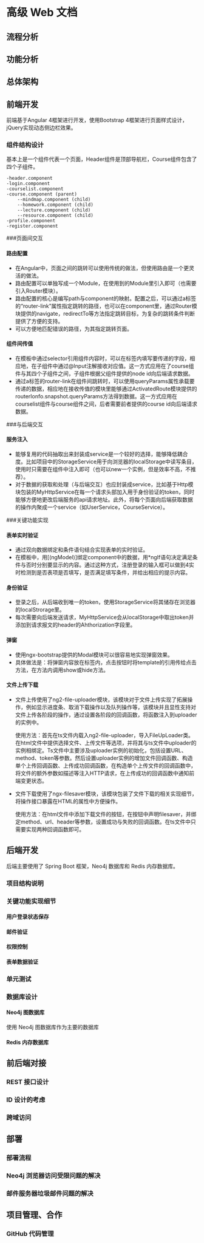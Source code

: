 # 高级 Web 文档

## 流程分析

## 功能分析

## 总体架构

## 前端开发

前端基于Angular 4框架进行开发，使用Bootstrap 4框架进行页面样式设计，jQuery实现动态侧边栏效果。

### 组件结构设计

基本上是一个组件代表一个页面，Header组件是顶部导航栏，Course组件包含了四个子组件。

```
-header.component
-login.component
-courselist.component
-course.component (parent)
 	--mindmap.component (child)
 	--homework.component (child)
 	--lecture.component (child)
 	--resource.component (child)
-profile.component
-register.component
```

###页面间交互
#### 路由配置

- 在Angular中，页面之间的跳转可以使用传统的做法，但使用路由是一个更灵活的做法。
- 路由配置可以单独写成一个Module，在使用到的Module里引入即可（也需要引入Router模块）。
- 路由配置的核心是编写path与component的映射。配置之后，可以通过a标签的“router-link”属性指定跳转的路径，也可以在component里，通过Router模块提供的navigate，redirectTo等方法指定跳转目标，为复杂的跳转条件判断提供了方便的支持。
- 可以方便地匹配错误的路径，为其指定跳转页面。

#### 组件间传值

- 在模板中通过selector引用组件内容时，可以在标签内填写要传递的字段，相应地，在子组件中通过@Input注解接收对应值。这一方式应用在了course组件与其四个子组件之间，子组件根据父组件提供的node id向后端请求数据。
- 通过a标签的router-link在组件间跳转时，可以使用queryParams属性承载要传递的数据，相应地在接收传值的模块里能够通过ActivatedRoute模块提供的routerIonfo.snapshot.queryParams方法得到数据。这一方式应用在courselist组件与course组件之间，后者需要前者提供的course id向后端请求数据。

###与后端交互
#### 服务注入

- 能够复用的代码抽取出来封装成service是一个较好的选择，能够降低耦合度。比如项目中的StorageService用于向浏览器的localStorage中读写条目，使用时只需要在组件中注入即可（也可以new一个实例，但是效率不高，不推荐）。
- 对于数据的获取和处理（与后端交互）也应封装成service，比如基于Http模块包装的MyHttpService在每一个请求头部加入用于身份验证的token，同时能够方便地更改后端服务的api请求地址。此外，将每个页面向后端获取数据的操作内聚成一个service（如UserService，CourseService）。

###关键功能实现

#### 表单实时验证

- 通过双向数据绑定和条件语句结合实现表单的实时验证。
- 在模板中，用[(ngModel)]绑定component中的数据，用*ngIf语句决定满足条件与否时分别要显示的内容。通过这种方式，注册登录的输入框可以做到4实时检测到是否表项是否填写，是否满足填写条件，并给出相应的提示内容。

#### 身份验证

- 登录之后，从后端收到唯一的token，使用StorageService将其储存在浏览器的localStrorage里。
- 每次需要向后端发送请求，MyHttpService会从localStorage中取出token并添加到请求报文的header的Ahthorization字段里。

#### 弹窗

- 使用ngx-bootstrap提供的Modal模块可以很容易地实现弹窗效果。
- 具体做法是：将弹窗内容放在<ng-template>标签内，点击按钮时将template的引用传给点击方法，在方法内调用show或hide方法。

#### 文件上传下载

- 文件上传使用了ng2-file-uploader模块，该模块对于文件上传实现了拓展操作，例如显示进度条、取消下载操作以及队列操作等，该模块并且显性支持对文件上传各阶段的操作，通过设置各阶段的回调函数，将函数注入到uploader的实例中。

  使用方法：首先在ts文件内载入ng2-file-uploader，导入FileUpLoader类。在html文件中提供选择文件、上传文件等选项，并将其与ts文件中uploader的实例相绑定。Ts文件中主要涉及uploader实例的初始化，包括设置URL、method、token等参数。然后设置uploader实例的增加文件回调函数、构造单个上传回调函数、上传成功回调函数，在构造单个上传文件的回调函数中，将文件的额外参数如描述等注入HTTP请求，在上传成功的回调函数中通知前端变更状态。

- 文件下载使用了ngx-filesaver模块，该模块包装了文件下载的相关实现细节，将操作接口暴露在HTML的属性中方便操作。

  使用方法：在html文件中添加下载文件的按钮，在按钮中声明filesaver，并绑定method、url、header等参数，设置成功与失败的回调函数。在ts文件中只需要实现两种回调函数即可。

## 后端开发
后端主要使用了 Spring Boot 框架，Neo4j 数据库和 Redis 内存数据库。

### 项目结构说明

### 关键功能实现细节

#### 用户登录状态保存

#### 邮件验证

#### 权限控制

#### 表单数据验证

### 单元测试

### 数据库设计

#### Neo4j 图数据库
使用 Neo4j 图数据库作为主要的数据库

#### Redis 内存数据库

## 前后端对接

### REST 接口设计

### ID 设计的考虑

### 跨域访问

## 部署

### 部署流程

### Neo4j 浏览器访问受限问题的解决

### 邮件服务器垃圾邮件问题的解决

## 项目管理、合作

### GitHub 代码管理

